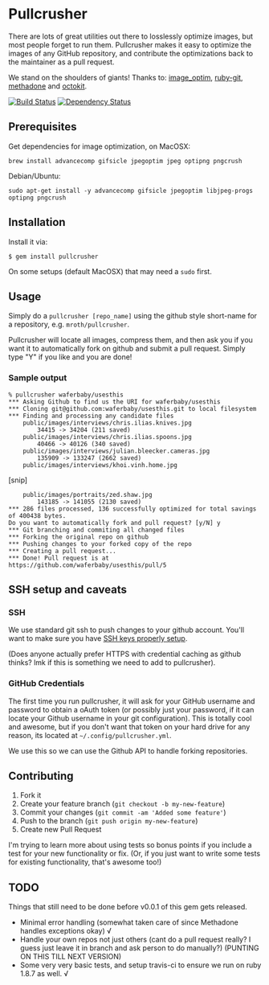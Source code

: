 # Pullcrusher

There are lots of great utilities out there to losslessly optimize
images, but most people forget to run them.  Pullcrusher makes it easy
to optimize the images of any GitHub repository, and contribute the
optimizations back to the maintainer as a pull request.

We stand on the shoulders of giants!  Thanks to: [image_optim](https://github.com/toy/image_optim), [ruby-git](https://github.com/schacon/ruby-git), [methadone](https://github.com/davetron5000/methadone/)
and [octokit](https://github.com/pengwynn/octokit).

[![Build Status](https://secure.travis-ci.org/mroth/pullcrusher.png?branch=master)](http://travis-ci.org/mroth/pullcrusher)
[![Dependency Status](https://gemnasium.com/mroth/pullcrusher.png)](https://gemnasium.com/mroth/pullcrusher)

## Prerequisites

Get dependencies for image optimization, on MacOSX:

    brew install advancecomp gifsicle jpegoptim jpeg optipng pngcrush

Debian/Ubuntu:

    sudo apt-get install -y advancecomp gifsicle jpegoptim libjpeg-progs optipng pngcrush

## Installation

Install it via:

    $ gem install pullcrusher

On some setups (default MacOSX) that may need a `sudo` first.

## Usage

Simply do a `pullcrusher [repo_name]` using the github style short-name
for a repository, e.g. `mroth/pullcrusher`.

Pullcrusher will locate all images, compress them, and then ask you if
you want it to automatically fork on github and submit a pull request.
Simply type "Y" if you like and you are done!

### Sample output

    % pullcrusher waferbaby/usesthis
    *** Asking Github to find us the URI for waferbaby/usesthis
    *** Cloning git@github.com:waferbaby/usesthis.git to local filesystem
    *** Finding and processing any candidate files
        public/images/interviews/chris.ilias.knives.jpg
            34415 -> 34204 (211 saved)
        public/images/interviews/chris.ilias.spoons.jpg
            40466 -> 40126 (340 saved)
        public/images/interviews/julian.bleecker.cameras.jpg
            135909 -> 133247 (2662 saved)
        public/images/interviews/khoi.vinh.home.jpg

[snip]

        public/images/portraits/zed.shaw.jpg
            143185 -> 141055 (2130 saved)
    *** 286 files processed, 136 successfully optimized for total savings of 400438 bytes.
    Do you want to automatically fork and pull request? [y/N] y
    *** Git branching and commiting all changed files
    *** Forking the original repo on github
    *** Pushing changes to your forked copy of the repo
    *** Creating a pull request...
    *** Done! Pull request is at https://github.com/waferbaby/usesthis/pull/5

## SSH setup and caveats

### SSH
We use standard git ssh to push changes to your github account.  You'll
want to make sure you have [SSH keys properly setup](https://help.github.com/articles/generating-ssh-keys). 

(Does anyone actually prefer HTTPS with credential caching as github thinks?  lmk if
this is something we need to add to pullcrusher).

### GitHub Credentials
The first time you run pullcrusher, it will ask for your GitHub username
and password to obtain a oAuth token (or possibly just your password, if 
it can locate your Github username in your git configuration).  This is 
totally cool and awesome, but if you don't want that token on your hard 
drive for any reason, its located at `~/.config/pullcrusher.yml`.

We use this so we can use the Github API to handle forking
repositories.

## Contributing

1. Fork it
2. Create your feature branch (`git checkout -b my-new-feature`)
3. Commit your changes (`git commit -am 'Added some feature'`)
4. Push to the branch (`git push origin my-new-feature`)
5. Create new Pull Request

I'm trying to learn more about using tests so bonus points if you
include a test for your new functionality or fix. (Or, if you just want
to write some tests for existing functionality, that's awesome too!)

## TODO
Things that still need to be done before v0.0.1 of this gem gets
released.

  * Minimal error handling (somewhat taken care of since Methadone handles exceptions okay) √
  * Handle your own repos not just others (cant do a pull request
    really? I guess just leave it in branch and ask person to do
    manually?) (PUNTING ON THIS TILL NEXT VERSION)
  * Some very very basic tests, and setup travis-ci to ensure we run on
    ruby 1.8.7 as well. √

